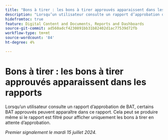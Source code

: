 ```yaml
---
title: "Bons à tirer : les bons à tirer approuvés apparaissent dans les rapports"
description: "Lorsqu’un utilisateur consulte un rapport d’approbation de BAT, certains BAT approuvés peuvent apparaître dans ce rapport. Cela peut se produire même si le rapport est filtré pour afficher uniquement les bons à tirer en attente d’approbation."
hidefromtoc: true
feature: Digital Content and Documents, Reports and Dashboards
source-git-commit: ad560adcf4230891bb31b82402d1ac77539d72fb
workflow-type: tm+mt
source-wordcount: '84'
ht-degree: 4%

---
```



# Bons à tirer : les bons à tirer approuvés apparaissent dans les rapports

Lorsqu’un utilisateur consulte un rapport d’approbation de BAT, certains BAT approuvés peuvent apparaître dans ce rapport. Cela peut se produire même si le rapport est filtré pour afficher uniquement les bons à tirer en attente d’approbation.

_Premier signalement le mardi 15 juillet 2024._
